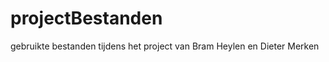 projectBestanden
================

gebruikte bestanden tijdens het project van Bram Heylen en Dieter Merken
